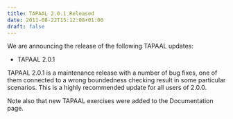 ```yaml
---
title: TAPAAL 2.0.1 Released 
date: 2011-08-22T15:12:08+01:00
draft: false
---
```


We are announcing the release of the following TAPAAL updates:

- TAPAAL 2.0.1

TAPAAL 2.0.1 is a maintenance release with a number of bug fixes, one of them connected to a wrong boundedness checking result in some particular scenarios. This is a highly recommended update for all users of 2.0.0.


Note also that new TAPAAL exercises were added to the Documentation page.